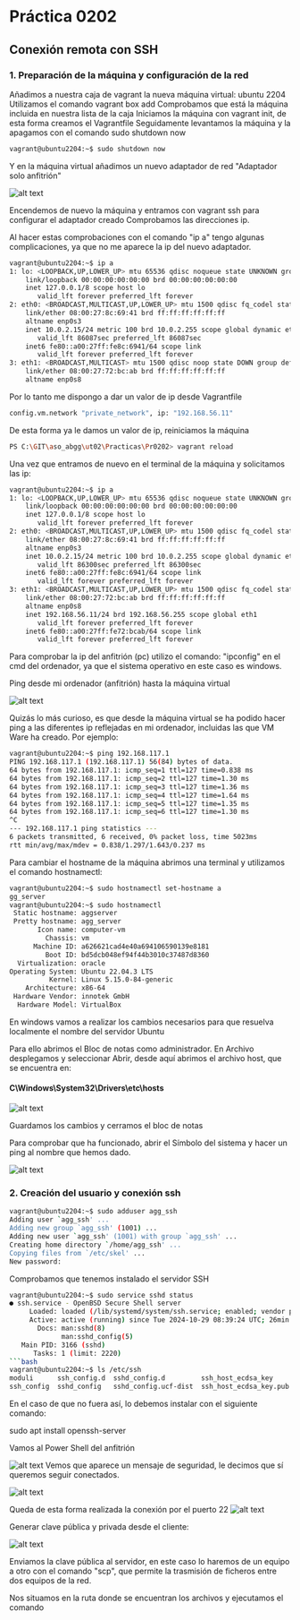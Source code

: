# Práctica 0202

## Conexión remota con SSH
### 1. Preparación de la máquina y configuración de la red

Añadimos a nuestra caja de vagrant la nueva máquina virtual: ubuntu 2204
Utilizamos el comando vagrant box add
Comprobamos que está la máquina incluida en nuestra lista de la caja
Iniciamos la máquina con vagrant init, de esta forma creamos el Vagrantfile
Seguidamente levantamos la máquina y la apagamos con el comando sudo shutdown now
```bash
vagrant@ubuntu2204:~$ sudo shutdown now
```
Y en la máquina virtual añadimos un nuevo adaptador de red "Adaptador solo anfitrión"

![alt text](image.png)

Encendemos de nuevo la máquina y entramos con vagrant ssh para configurar el adaptador creado
Comprobamos las direcciones ip.

Al hacer estas comprobaciones con el comando "ip a" tengo algunas complicaciones, ya que no me aparece la ip del nuevo adaptador.

```bash
vagrant@ubuntu2204:~$ ip a
1: lo: <LOOPBACK,UP,LOWER_UP> mtu 65536 qdisc noqueue state UNKNOWN group default qlen 1000
    link/loopback 00:00:00:00:00:00 brd 00:00:00:00:00:00
    inet 127.0.0.1/8 scope host lo
       valid_lft forever preferred_lft forever
2: eth0: <BROADCAST,MULTICAST,UP,LOWER_UP> mtu 1500 qdisc fq_codel state UP group default qlen 1000
    link/ether 08:00:27:8c:69:41 brd ff:ff:ff:ff:ff:ff
    altname enp0s3
    inet 10.0.2.15/24 metric 100 brd 10.0.2.255 scope global dynamic eth0
       valid_lft 86087sec preferred_lft 86087sec
    inet6 fe80::a00:27ff:fe8c:6941/64 scope link
       valid_lft forever preferred_lft forever
3: eth1: <BROADCAST,MULTICAST> mtu 1500 qdisc noop state DOWN group default qlen 1000
    link/ether 08:00:27:72:bc:ab brd ff:ff:ff:ff:ff:ff
    altname enp0s8
```

Por lo tanto me dispongo a dar un valor de ip desde Vagrantfile
```bash 
config.vm.network "private_network", ip: "192.168.56.11"
```
De esta forma ya le damos un valor de ip, reiniciamos la máquina
```bash
PS C:\GIT\aso_abgg\ut02\Practicas\Pr0202> vagrant reload
```
Una vez que entramos de nuevo en el terminal de la máquina y solicitamos las ip:
```bash
vagrant@ubuntu2204:~$ ip a
1: lo: <LOOPBACK,UP,LOWER_UP> mtu 65536 qdisc noqueue state UNKNOWN group default qlen 1000
    link/loopback 00:00:00:00:00:00 brd 00:00:00:00:00:00
    inet 127.0.0.1/8 scope host lo
       valid_lft forever preferred_lft forever
2: eth0: <BROADCAST,MULTICAST,UP,LOWER_UP> mtu 1500 qdisc fq_codel state UP group default qlen 1000
    link/ether 08:00:27:8c:69:41 brd ff:ff:ff:ff:ff:ff
    altname enp0s3
    inet 10.0.2.15/24 metric 100 brd 10.0.2.255 scope global dynamic eth0
       valid_lft 86300sec preferred_lft 86300sec
    inet6 fe80::a00:27ff:fe8c:6941/64 scope link
       valid_lft forever preferred_lft forever
3: eth1: <BROADCAST,MULTICAST,UP,LOWER_UP> mtu 1500 qdisc fq_codel state UP group default qlen 1000
    link/ether 08:00:27:72:bc:ab brd ff:ff:ff:ff:ff:ff
    altname enp0s8
    inet 192.168.56.11/24 brd 192.168.56.255 scope global eth1
       valid_lft forever preferred_lft forever
    inet6 fe80::a00:27ff:fe72:bcab/64 scope link
       valid_lft forever preferred_lft forever
```
Para comprobar la ip del anfitrión (pc) utilizo el comando: "ipconfig" en el cmd del ordenador, ya que el sistema operativo en este caso es windows.

Ping desde mi ordenador (anfitrión) hasta la máquina virtual

![alt text](image-1.png)


Quizás lo más curioso, es que desde la máquina virtual se ha podido hacer ping a las diferentes ip reflejadas en mi ordenador, incluidas las que VM Ware ha creado. Por ejemplo:
```bash
vagrant@ubuntu2204:~$ ping 192.168.117.1
PING 192.168.117.1 (192.168.117.1) 56(84) bytes of data.
64 bytes from 192.168.117.1: icmp_seq=1 ttl=127 time=0.838 ms
64 bytes from 192.168.117.1: icmp_seq=2 ttl=127 time=1.30 ms
64 bytes from 192.168.117.1: icmp_seq=3 ttl=127 time=1.36 ms
64 bytes from 192.168.117.1: icmp_seq=4 ttl=127 time=1.64 ms
64 bytes from 192.168.117.1: icmp_seq=5 ttl=127 time=1.35 ms
64 bytes from 192.168.117.1: icmp_seq=6 ttl=127 time=1.30 ms
^C
--- 192.168.117.1 ping statistics ---
6 packets transmitted, 6 received, 0% packet loss, time 5023ms
rtt min/avg/max/mdev = 0.838/1.297/1.643/0.237 ms
```

Para cambiar el hostname de la máquina abrimos una terminal y utilizamos el comando hostnamectl:
```bash
vagrant@ubuntu2204:~$ sudo hostnamectl set-hostname a
gg_server
vagrant@ubuntu2204:~$ sudo hostnamectl
 Static hostname: aggserver
 Pretty hostname: agg_server
       Icon name: computer-vm
         Chassis: vm
      Machine ID: a626621cad4e40a694106590139e8181
         Boot ID: bd5dcb048ef94f44b3010c37487d8360
  Virtualization: oracle
Operating System: Ubuntu 22.04.3 LTS
          Kernel: Linux 5.15.0-84-generic
    Architecture: x86-64
 Hardware Vendor: innotek GmbH
  Hardware Model: VirtualBox
```
En windows vamos a realizar los cambios necesarios para que resuelva localmente el nombre del servidor Ubuntu

Para ello abrimos el Bloc de notas como administrador. En Archivo desplegamos y seleccionar Abrir, desde aquí abrimos el archivo host, que se encuentra en:

#### C\Windows\System32\Drivers\etc\hosts

![alt text](image-2.png)

Guardamos los cambios y cerramos el bloc de notas

Para comprobar que ha funcionado, abrir el Símbolo del sistema y hacer un ping al nombre que hemos dado.

![alt text](image-3.png)

### 2. Creación del usuario y conexión ssh

```bash
vagrant@ubuntu2204:~$ sudo adduser agg_ssh
Adding user `agg_ssh' ...
Adding new group `agg_ssh' (1001) ...
Adding new user `agg_ssh' (1001) with group `agg_ssh' ...
Creating home directory `/home/agg_ssh' ...
Copying files from `/etc/skel' ...
New password: 
```
Comprobamos que tenemos instalado el servidor SSH

```bash
vagrant@ubuntu2204:~$ sudo service sshd status
● ssh.service - OpenBSD Secure Shell server
     Loaded: loaded (/lib/systemd/system/ssh.service; enabled; vendor preset: enabled)
     Active: active (running) since Tue 2024-10-29 08:39:24 UTC; 26min ago
       Docs: man:sshd(8)
             man:sshd_config(5)
   Main PID: 3166 (sshd)
      Tasks: 1 (limit: 2220)
```bash
vagrant@ubuntu2204:~$ ls /etc/ssh
moduli      ssh_config.d  sshd_config.d         ssh_host_ecdsa_key      ssh_host_ed25519_key      ssh_host_rsa_key      ssh_import_id
ssh_config  sshd_config   sshd_config.ucf-dist  ssh_host_ecdsa_key.pub  ssh_host_ed25519_key.pub  ssh_host_rsa_key.pub
```
En el caso de que no fuera así, lo debemos instalar con el siguiente comando:

sudo apt install openssh-server

Vamos al Power Shell del anfitrión

![alt text](image-4.png)
Vemos que aparece un mensaje de seguridad, le decimos que sí queremos seguir conectados.

![alt text](image-5.png)

Queda de esta forma realizada la conexión por el puerto 22
![alt text](image-6.png)

Generar clave pública y privada desde el cliente:

![alt text](image-7.png)

Enviamos la clave pública al servidor, en este caso lo haremos de un equipo a otro con el comando "scp", que permite la trasmisión de ficheros entre dos equipos de la red.

Nos situamos en la ruta donde se encuentran los archivos y ejecutamos el comando






